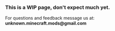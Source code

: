 <h3>This is a WIP page, don't expect much yet.</h3> 
For questions and feedback message us at: <b>unknown.minecraft.mods@gmail.com</b>